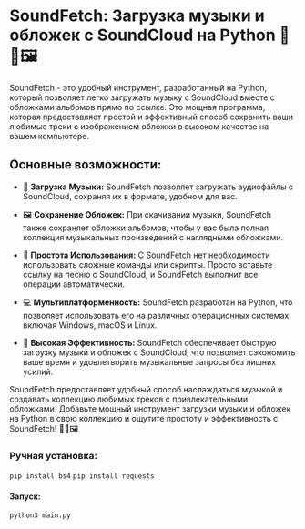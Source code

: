 # SoundFetch: Загрузка музыки и обложек с SoundCloud на Python 🚀🎵🖼️

SoundFetch - это удобный инструмент, разработанный на Python, который позволяет легко загружать музыку с SoundCloud вместе с обложками альбомов прямо по ссылке. Это мощная программа, которая предоставляет простой и эффективный способ сохранить ваши любимые треки с изображением обложки в высоком качестве на вашем компьютере.

## Основные возможности:

- 🎵 **Загрузка Музыки:** SoundFetch позволяет загружать аудиофайлы с SoundCloud, сохраняя их в формате, удобном для вас.

- 🖼️ **Сохранение Обложек:** При скачивании музыки, SoundFetch также сохраняет обложки альбомов, чтобы у вас была полная коллекция музыкальных произведений с наглядными обложками.

- 🚀 **Простота Использования:** С SoundFetch нет необходимости использовать сложные команды или скрипты. Просто вставьте ссылку на песню с SoundCloud, и SoundFetch выполнит все операции автоматически.

- 💻 **Мультиплатформенность:** SoundFetch разработан на Python, что позволяет использовать его на различных операционных системах, включая Windows, macOS и Linux.

- 🎯 **Высокая Эффективность:** SoundFetch обеспечивает быструю загрузку музыки и обложек с SoundCloud, что позволяет сэкономить ваше время и удовлетворить музыкальные запросы без лишних усилий.

SoundFetch предоставляет удобный способ наслаждаться музыкой и создавать коллекцию любимых треков с привлекательными обложками. Добавьте мощный инструмент загрузки музыки и обложек на Python в свою коллекцию и ощутите простоту и эффективность с SoundFetch! 🚀🎵🖼️

### Ручная установка:

```pip install bs4```
```pip install requests```

#### Запуск:

```python3 main.py```
